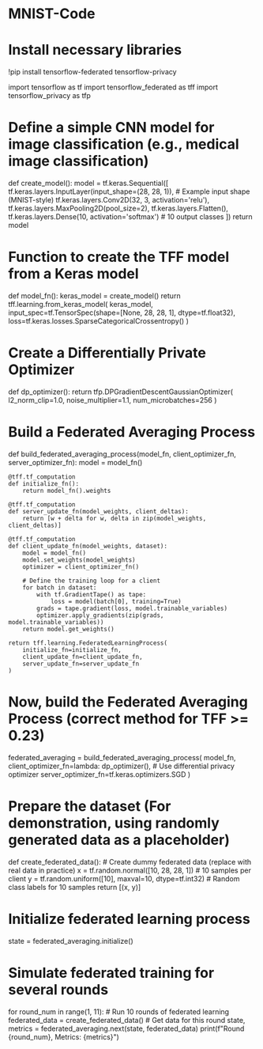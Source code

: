 # MNIST-Code

# Install necessary libraries
!pip install tensorflow-federated tensorflow-privacy

import tensorflow as tf
import tensorflow_federated as tff
import tensorflow_privacy as tfp

# Define a simple CNN model for image classification (e.g., medical image classification)
def create_model():
    model = tf.keras.Sequential([
        tf.keras.layers.InputLayer(input_shape=(28, 28, 1)),  # Example input shape (MNIST-style)
        tf.keras.layers.Conv2D(32, 3, activation='relu'),
        tf.keras.layers.MaxPooling2D(pool_size=2),
        tf.keras.layers.Flatten(),
        tf.keras.layers.Dense(10, activation='softmax')  # 10 output classes
    ])
    return model

# Function to create the TFF model from a Keras model
def model_fn():
    keras_model = create_model()
    return tff.learning.from_keras_model(
        keras_model, 
        input_spec=tf.TensorSpec(shape=[None, 28, 28, 1], dtype=tf.float32),
        loss=tf.keras.losses.SparseCategoricalCrossentropy()
    )

# Create a Differentially Private Optimizer
def dp_optimizer():
    return tfp.DPGradientDescentGaussianOptimizer(
        l2_norm_clip=1.0, 
        noise_multiplier=1.1, 
        num_microbatches=256
    )

# Build a Federated Averaging Process
def build_federated_averaging_process(model_fn, client_optimizer_fn, server_optimizer_fn):
    model = model_fn()

    @tff.tf_computation
    def initialize_fn():
        return model_fn().weights

    @tff.tf_computation
    def server_update_fn(model_weights, client_deltas):
        return [w + delta for w, delta in zip(model_weights, client_deltas)]

    @tff.tf_computation
    def client_update_fn(model_weights, dataset):
        model = model_fn()
        model.set_weights(model_weights)
        optimizer = client_optimizer_fn()

        # Define the training loop for a client
        for batch in dataset:
            with tf.GradientTape() as tape:
                loss = model(batch[0], training=True)
            grads = tape.gradient(loss, model.trainable_variables)
            optimizer.apply_gradients(zip(grads, model.trainable_variables))
        return model.get_weights()

    return tff.learning.FederatedLearningProcess(
        initialize_fn=initialize_fn,
        client_update_fn=client_update_fn,
        server_update_fn=server_update_fn
    )

# Now, build the Federated Averaging Process (correct method for TFF >= 0.23)
federated_averaging = build_federated_averaging_process(
    model_fn,
    client_optimizer_fn=lambda: dp_optimizer(),  # Use differential privacy optimizer
    server_optimizer_fn=tf.keras.optimizers.SGD
)

# Prepare the dataset (For demonstration, using randomly generated data as a placeholder)
def create_federated_data():
    # Create dummy federated data (replace with real data in practice)
    x = tf.random.normal([10, 28, 28, 1])  # 10 samples per client
    y = tf.random.uniform([10], maxval=10, dtype=tf.int32)  # Random class labels for 10 samples
    return [(x, y)]

# Initialize federated learning process
state = federated_averaging.initialize()

# Simulate federated training for several rounds
for round_num in range(1, 11):  # Run 10 rounds of federated learning
    federated_data = create_federated_data()  # Get data for this round
    state, metrics = federated_averaging.next(state, federated_data)
    print(f"Round {round_num}, Metrics: {metrics}")
